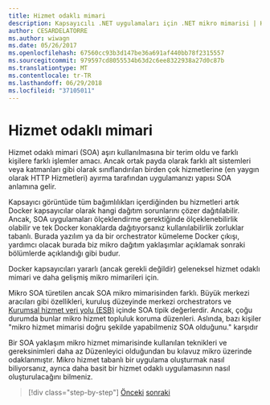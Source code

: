 ```yaml
---
title: Hizmet odaklı mimari
description: Kapsayıcılı .NET uygulamaları için .NET mikro mimarisi | Hizmet odaklı mimari
author: CESARDELATORRE
ms.author: wiwagn
ms.date: 05/26/2017
ms.openlocfilehash: 67560cc93b3d147be36a691af440bb78f2315557
ms.sourcegitcommit: 979597cd8055534b63d2c6ee8322938a27d0c87b
ms.translationtype: MT
ms.contentlocale: tr-TR
ms.lasthandoff: 06/29/2018
ms.locfileid: "37105011"
---
```

# <a name="service-oriented-architecture"></a>Hizmet odaklı mimari 

Hizmet odaklı mimari (SOA) aşırı kullanılmasına bir terim oldu ve farklı kişilere farklı işlemler amacı. Ancak ortak payda olarak farklı alt sistemleri veya katmanları gibi olarak sınıflandırılan birden çok hizmetlerine (en yaygın olarak HTTP Hizmetleri) ayırma tarafından uygulamanızı yapısı SOA anlamına gelir.

Kapsayıcı görüntüde tüm bağımlılıkları içerdiğinden bu hizmetleri artık Docker kapsayıcılar olarak hangi dağıtım sorunlarını çözer dağıtılabilir. Ancak, SOA uygulamaları ölçeklendirme gerektiğinde ölçeklenebilirlik olabilir ve tek Docker konaklarda dağıtıyorsanız kullanılabilirlik zorluklar tabanlı. Burada yazılım ya da bir orchestrator kümeleme Docker çıkışı, yardımcı olacak burada biz mikro dağıtım yaklaşımlar açıklamak sonraki bölümlerde açıklandığı gibi budur.

Docker kapsayıcıları yararlı (ancak gerekli değildir) geleneksel hizmet odaklı mimari ve daha gelişmiş mikro mimarileri için.

Mikro SOA türetilen ancak SOA mikro mimarisinden farklı. Büyük merkezi aracıları gibi özellikleri, kuruluş düzeyinde merkezi orchestrators ve [Kurumsal hizmet veri yolu (ESB)](https://en.wikipedia.org/wiki/Enterprise_service_bus) içinde SOA tipik değerlerdir. Ancak, çoğu durumda bunlar mikro hizmet topluluk koruma düzenleri. Aslında, bazı kişiler "mikro hizmet mimarisi doğru şekilde yapabilmeniz SOA olduğunu." karşıdır

Bir SOA yaklaşım mikro hizmet mimarisinde kullanılan teknikleri ve gereksinimleri daha az Düzenleyici olduğundan bu kılavuz mikro üzerinde odaklanmıştır. Mikro hizmet tabanlı bir uygulama oluşturmak nasıl biliyorsanız, ayrıca daha basit bir hizmet odaklı uygulamasının nasıl oluşturulacağını bilmeniz.




>[!div class="step-by-step"]
[Önceki](docker-application-state-data.md)
[sonraki](microservices-architecture.md)
